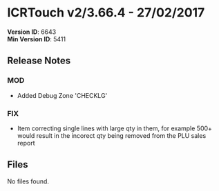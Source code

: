 # ICRTouch v2/3.66.4 - 27/02/2017

__Version ID__: 6643
<br>__Min Version ID__: 5411

## Release Notes
### MOD
- Added Debug Zone 'CHECKLG'

### FIX
- Item correcting single lines with large qty in them, for example 500+ would result in the incorect qty being removed from the PLU sales report

## Files
No files found.


